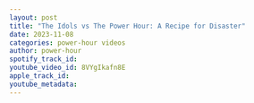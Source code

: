 ```yaml
---
layout: post
title: "The Idols vs The Power Hour: A Recipe for Disaster"
date: 2023-11-08
categories: power-hour videos
author: power-hour
spotify_track_id: 
youtube_video_id: 8VYgIkafn8E
apple_track_id: 
youtube_metadata: 
---
```

